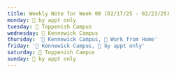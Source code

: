 ```yaml
---
title: Weekly Note for Week 08 (02/17/25 - 02/23/25)
monday: 🫥 by appt only
tuesday: 🏫 Toppenish Campus
wednesday: 🏫 Kennewick Campus
thursday: '🏫 Kennewick Campus, 🏡 Work from Home'
friday: '🏫 Kennewick Campus, 🫥 by appt only'
saturday: 🏫 Toppenish Campus
sunday: 🫥 by appt only
---
```

